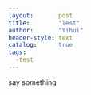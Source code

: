 ```yaml
---
layout:       post
title:        "Test"
author:       "Yihui"
header-style: text
catalog:      true
tags:	
  -test
---
```


say something